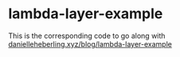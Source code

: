 # lambda-layer-example

This is the corresponding code to go along with [danielleheberling.xyz/blog/lambda-layer-example](http://danielleheberling.xyz/blog/lambda-layer-example)

